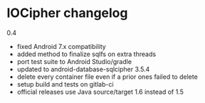 # IOCipher changelog

0.4

- fixed Android 7.x compatibility
- added method to finalize sqlfs on extra threads
- port test suite to Android Studio/gradle
- updated to android-database-sqlcipher 3.5.4
- delete every container file even if a prior ones failed to delete
- setup build and tests on gitlab-ci
- official releases use Java source/target 1.6 instead of 1.5

